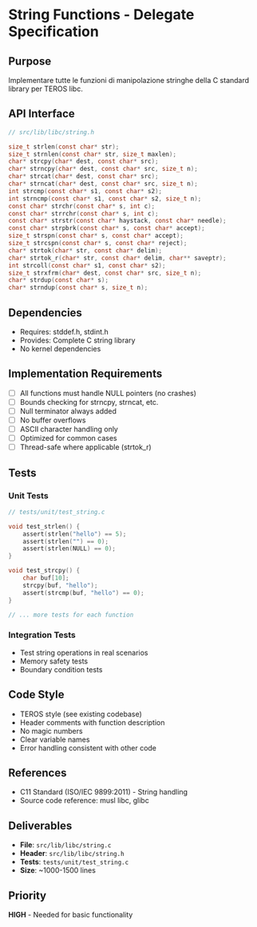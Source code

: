 # String Functions - Delegate Specification

## Purpose
Implementare tutte le funzioni di manipolazione stringhe della C standard library per TEROS libc.

## API Interface
```c
// src/lib/libc/string.h

size_t strlen(const char* str);
size_t strnlen(const char* str, size_t maxlen);
char* strcpy(char* dest, const char* src);
char* strncpy(char* dest, const char* src, size_t n);
char* strcat(char* dest, const char* src);
char* strncat(char* dest, const char* src, size_t n);
int strcmp(const char* s1, const char* s2);
int strncmp(const char* s1, const char* s2, size_t n);
const char* strchr(const char* s, int c);
const char* strrchr(const char* s, int c);
const char* strstr(const char* haystack, const char* needle);
const char* strpbrk(const char* s, const char* accept);
size_t strspn(const char* s, const char* accept);
size_t strcspn(const char* s, const char* reject);
char* strtok(char* str, const char* delim);
char* strtok_r(char* str, const char* delim, char** saveptr);
int strcoll(const char* s1, const char* s2);
size_t strxfrm(char* dest, const char* src, size_t n);
char* strdup(const char* s);
char* strndup(const char* s, size_t n);
```

## Dependencies
- Requires: stddef.h, stdint.h
- Provides: Complete C string library
- No kernel dependencies

## Implementation Requirements
- [ ] All functions must handle NULL pointers (no crashes)
- [ ] Bounds checking for strncpy, strncat, etc.
- [ ] Null terminator always added
- [ ] No buffer overflows
- [ ] ASCII character handling only
- [ ] Optimized for common cases
- [ ] Thread-safe where applicable (strtok_r)

## Tests
### Unit Tests
```c
// tests/unit/test_string.c

void test_strlen() {
    assert(strlen("hello") == 5);
    assert(strlen("") == 0);
    assert(strlen(NULL) == 0);
}

void test_strcpy() {
    char buf[10];
    strcpy(buf, "hello");
    assert(strcmp(buf, "hello") == 0);
}

// ... more tests for each function
```

### Integration Tests
- Test string operations in real scenarios
- Memory safety tests
- Boundary condition tests

## Code Style
- TEROS style (see existing codebase)
- Header comments with function description
- No magic numbers
- Clear variable names
- Error handling consistent with other code

## References
- C11 Standard (ISO/IEC 9899:2011) - String handling
- Source code reference: musl libc, glibc

## Deliverables
- **File**: `src/lib/libc/string.c`
- **Header**: `src/lib/libc/string.h`
- **Tests**: `tests/unit/test_string.c`
- **Size**: ~1000-1500 lines

## Priority
**HIGH** - Needed for basic functionality

